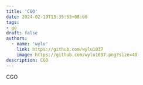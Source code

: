```yaml
---
title: 'CGO'
date: 2024-02-19T13:35:53+08:00
tags:
- go
draft: false
authors:
  - name: 'wylu'
    link: https://github.com/wylu1037
    image: https://github.com/wylu1037.png?size=40
description: CGO
---
```


CGO
